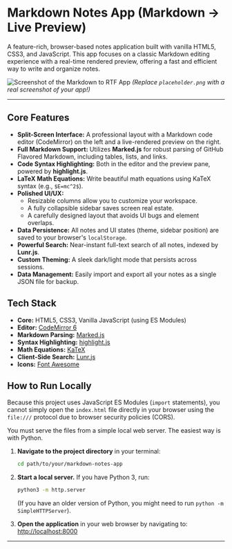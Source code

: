 # Markdown Notes App (Markdown -> Live Preview)

A feature-rich, browser-based notes application built with vanilla HTML5, CSS3, and JavaScript. This app focuses on a classic Markdown editing experience with a real-time rendered preview, offering a fast and efficient way to write and organize notes.

![Screenshot of the Markdown to RTF App](placeholder.png)
*(Replace `placeholder.png` with a real screenshot of your app!)*

---

## Core Features

-   **Split-Screen Interface:** A professional layout with a Markdown code editor (CodeMirror) on the left and a live-rendered preview on the right.
-   **Full Markdown Support:** Utilizes **Marked.js** for robust parsing of GitHub Flavored Markdown, including tables, lists, and links.
-   **Code Syntax Highlighting:** Both in the editor and the preview pane, powered by **highlight.js**.
-   **LaTeX Math Equations:** Write beautiful math equations using KaTeX syntax (e.g., `$E=mc^2$`).
-   **Polished UI/UX:**
    -   Resizable columns allow you to customize your workspace.
    -   A fully collapsible sidebar saves screen real estate.
    -   A carefully designed layout that avoids UI bugs and element overlaps.
-   **Data Persistence:** All notes and UI states (theme, sidebar position) are saved to your browser's `localStorage`.
-   **Powerful Search:** Near-instant full-text search of all notes, indexed by **Lunr.js**.
-   **Custom Theming:** A sleek dark/light mode that persists across sessions.
-   **Data Management:** Easily import and export all your notes as a single JSON file for backup.

## Tech Stack

-   **Core:** HTML5, CSS3, Vanilla JavaScript (using ES Modules)
-   **Editor:** [CodeMirror 6](https://codemirror.net/)
-   **Markdown Parsing:** [Marked.js](https://marked.js.org/)
-   **Syntax Highlighting:** [highlight.js](https://highlightjs.org/)
-   **Math Equations:** [KaTeX](https://katex.org/)
-   **Client-Side Search:** [Lunr.js](https://lunrjs.com/)
-   **Icons:** [Font Awesome](https://fontawesome.com/)

## How to Run Locally

Because this project uses JavaScript ES Modules (`import` statements), you cannot simply open the `index.html` file directly in your browser using the `file:///` protocol due to browser security policies (CORS).

You must serve the files from a simple local web server. The easiest way is with Python.

1.  **Navigate to the project directory** in your terminal:
    ```bash
    cd path/to/your/markdown-notes-app
    ```

2.  **Start a local server.** If you have Python 3, run:
    ```bash
    python3 -m http.server
    ```
    (If you have an older version of Python, you might need to run `python -m SimpleHTTPServer`).

3.  **Open the application** in your web browser by navigating to:
    [http://localhost:8000](http://localhost:8000)

---
